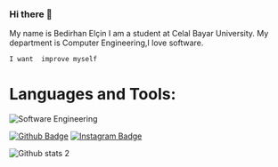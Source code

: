### Hi there 👋
My name is Bedirhan Elçin
I am a student at Celal Bayar University.
My department is Computer Engineering,I love software.

`I want  improve myself`
 # Languages and Tools:<br />
 

![Software Engineering](https://media.giphy.com/media/4rZA5D22301iMgrUNd/giphy.gif)

[![Github Badge](https://img.shields.io/badge/-Github-000?style=quare&labelColor=000&logo=Github&logoColor=white&link=link)](https://github.com/BedirhanE) 
[![Instagram Badge](https://img.shields.io/badge/-Instagram-C13584?style=flat-quare&labelColor=C13584&logo=instagram&logoColor=white&link=link)](https://instagram.com/bedirhn_elcn?igshid=Y2M0YTlkZGNmOQ==) 



![Github stats 2](https://github-readme-stats.vercel.app/api?username=BedirhanE&show_icons=true&theme=radical)




<!--
**BedirhanE/BedirhanE** is a ✨ _special_ ✨ repository because its `README.md` (this file) appears on your GitHub profile.

Here are some ideas to get you started:

- 🔭 I’m currently working on ...
- 🌱 I’m currently learning ...
- 👯 I’m looking to collaborate on ...
- 🤔 I’m looking for help with ...
- 💬 Ask me about ...
- 📫 How to reach me: ...
- 😄 Pronouns: ...
- ⚡ Fun fact: ...
-->
